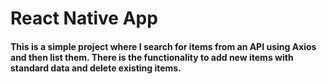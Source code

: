 <h1>React Native App</h1>
<h4>
This is a simple project where I search for items from an API using Axios and then list them. There is the functionality to add new items with standard data and delete existing items. 
</h4>
